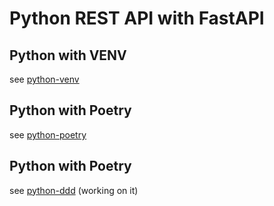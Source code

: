 # Python REST API with FastAPI 

## Python with VENV 
see [python-venv](https://github.com/franciscobrioneslavados/python-fastapi/tree/venv-restapi)

## Python with Poetry 
see [python-poetry](https://github.com/franciscobrioneslavados/python-fastapi/tree/poetry-restapi)

## Python with Poetry 
see [python-ddd](https://github.com/franciscobrioneslavados/python-fastapi/tree/ddd) (working on it)

